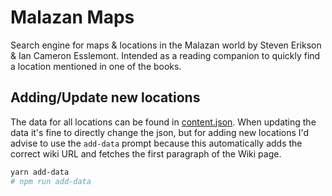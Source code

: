 # Malazan Maps

Search engine for maps & locations in the Malazan world by Steven Erikson & Ian Cameron Esslemont. Intended as a reading companion to quickly find a location mentioned in one of the books.

## Adding/Update new locations

The data for all locations can be found in [content.json](./views/_data/content.json). When updating the data it's fine to directly change the json, but for adding new locations I'd advise to use the `add-data` prompt because this automatically adds the correct wiki URL and fetches the first paragraph of the Wiki page.

```bash
yarn add-data
# npm run add-data
```
